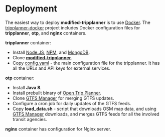 # Deployment

The easiest way to deploy **modified-tripplanner** is to use [Docker](https://www.docker.com/).
The [tripplanner-docker](https://github.com/amigocloud/tripplanner-docker "Docker setup") project includes Docker configuration files for **tripplanner**, **otp**, and **nginx** containers.

**tripplanner** container:
 
- Install [Node.JS](https://nodejs.org), [NPM](https://www.npmjs.com/), and [MongoDB](https://www.mongodb.com/).
- Clone [**modified-tripplanner**](https://github.com/amigocloud/tripplanner-docker).
- Copy [config.yaml](/docs/config.yaml.md) - the main configuration file for the tripplanner. It has all the URLs and API keys for external services. 

**otp** container:

- Install **Java 8**.
- Install prebuilt binary of [Open Trip Planner](http://www.opentripplanner.org/).
- Clone [GTFS Manager](https://github.com/amigocloud/gtfs-manager) for merging GTFS updates.
- Configure a cron job for daily updates of the GTFS feeds.
- Copy **load_data.sh** - script that downloads OSM map data, and using [GTFS Manager](https://github.com/amigocloud/gtfs-manager) downloads, 
and merges GTFS feeds for all the involved transit agencies.

**nginx** container has configuration for Nginx server.